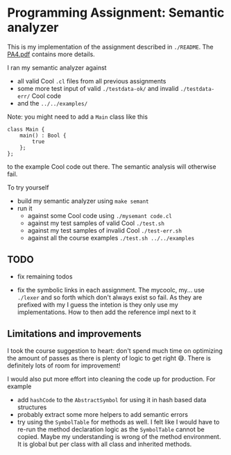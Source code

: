 # Programming Assignment: Semantic analyzer

This is my implementation of the assignment described in `./README`. The
[PA4.pdf](https://web.stanford.edu/class/cs143/handouts/PA4.pdf) contains more details.

I ran my semantic analyzer against
* all valid Cool `.cl` files from all previous assignments
* some more test input of valid `./testdata-ok/` and invalid `./testdata-err/` Cool code
* and the `../../examples/`

Note: you might need to add a `Main` class like this

```
class Main {
	main() : Bool {
		true
	};
};
```

to the example Cool code out there. The semantic analysis will otherwise fail.

To try yourself

* build my semantic analyzer using `make semant`
* run it
  * against some Cool code using `./mysemant code.cl`
  * against my test samples of valid Cool `./test.sh`
  * against my test samples of invalid Cool `./test-err.sh`
  * against all the course examples `./test.sh ../../examples`

## TODO

* fix remaining todos

* fix the symbolic links in each assignment. The mycoolc, my... use `./lexer` and so forth which
don't always exist so fail. As they are prefixed with my I guess the intetion is they only use my
implementations. How to then add the reference impl next to it

## Limitations and improvements

I took the course suggestion to heart: don't spend much time on optimizing the amount of passes as
there is plenty of logic to get right 😅. There is definitely lots of room for improvement!

I would also put more effort into cleaning the code up for production. For example
* add `hashCode` to the `AbstractSymbol` for using it in hash based data structures
* probably extract some more helpers to add semantic errors
* try using the `SymbolTable` for methods as well. I felt like I would have to re-run the method
declaration logic as the `SymbolTable` cannot be copied. Maybe my understanding is wrong of the
method environment. It is global but per class with all class and inherited methods.
